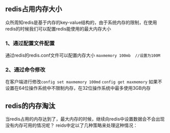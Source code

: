 ## redis占用内存大小
众所周知redis是基于内存的key-value结构的，由于系统内存的限制，在使用redis的时候我们可以配置redis能使用的最大内存大小

### 1、通过配置文件配置
通过redis的redis.conf文件可以配置内存大小 
`maxmemory 100mb  //设置为100M`

### 2、通过命令修改
在客户端进行修改`config set maxmemory 100md`  `config get maxmemory`
如果不设置在64位操作系统中不限制内存，在32位操作系统中最多使用3GB内存

## redis的内存淘汰
当redis占用的内存达到了，最大内存的时候，继续向redis中设置数据会不会出现没有内存可用的情况呢？
reids中定以了几种策略来处理这种情况：

